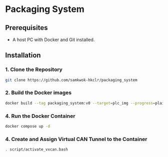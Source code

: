 # Packaging System

## Prerequisites

* A host PC with Docker and Git installed.

## Installation

### 1. Clone the Repository

```bash
git clone https://github.com/samkwok-hkclr/packaging_system
```

### 2. Build the Docker images

```bash
docker build --tag packaging_system:v0 --target=plc_img --progress=plain .
```

### 4. Run the Docker Container

```bash
docker compose up -d
```

### 4. Create and Assign Virtual CAN Tunnel to the Container

```bash
. script/activate_vxcan.bash
```
